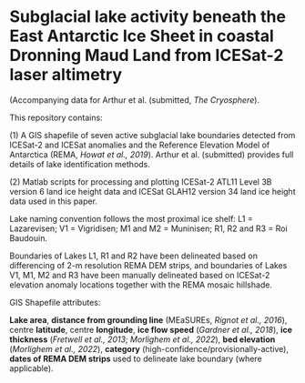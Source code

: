 # Subglacial lake activity beneath the East Antarctic Ice Sheet in coastal Dronning Maud Land from ICESat-2 laser altimetry
(Accompanying data for Arthur et al. (submitted, *The Cryosphere*). 

This repository contains:

(1) A GIS shapefile of seven active subglacial lake boundaries detected from ICESat-2 and ICESat anomalies and the Reference Elevation Model of Antarctica (REMA, *Howat et al., 2019*). Arthur et al. (submitted) provides full details of lake identification methods.

(2) Matlab scripts for processing and plotting ICESat-2 ATL11 Level 3B version 6 land ice height data and ICESat GLAH12 version 34 land ice height data used in this paper.

Lake naming convention follows the most proximal ice shelf:
L1 = Lazarevisen; V1 = Vigridisen; M1 and M2 = Muninisen; R1, R2 and R3 = Roi Baudouin.

Boundaries of Lakes L1, R1 and R2 have been delineated based on differencing of 2-m resolution REMA DEM strips, and boundaries of Lakes V1, M1, M2 and R3 have been manually delineated based on ICESat-2 elevation anomaly locations together with the REMA mosaic hillshade.

GIS Shapefile attributes: 

**Lake area**, **distance from grounding line** (MEaSUREs, *Rignot et al., 2016*), centre **latitude**, centre **longitude**, **ice flow speed** (*Gardner et al., 2018*), **ice thickness** (*Fretwell et al., 2013*; *Morlighem et al., 2022*), **bed elevation** (*Morlighem et al., 2022*), **category** (high-confidence/provisionally-active), **dates of REMA DEM strips** used to delineate lake boundary (where applicable). 
